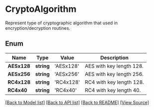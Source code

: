 ﻿# CryptoAlgorithm
Represent type of cryptographic algorithm that used in encryption/decryption
routines.

## Enum
Name | Type | Value | Description
------------ | ------------- | ------------- | -------------
**AESx128** | **string** | 'AESx128' | AES with key length 128.
**AESx256** | **string** | 'AESx256' | AES with key length 256.
**RC4x128** | **string** | 'RC4x128' | RC4 with key length 128.
**RC4x40** | **string** | 'RC4x40' | RC4 with key length 40.

[[Back to Model list]](../README.md#documentation-for-models) [[Back to API list]](../README.md#documentation-for-api-endpoints) [[Back to README]](../README.md) [[View Source]](../src/models/cryptoAlgorithm.ts)

